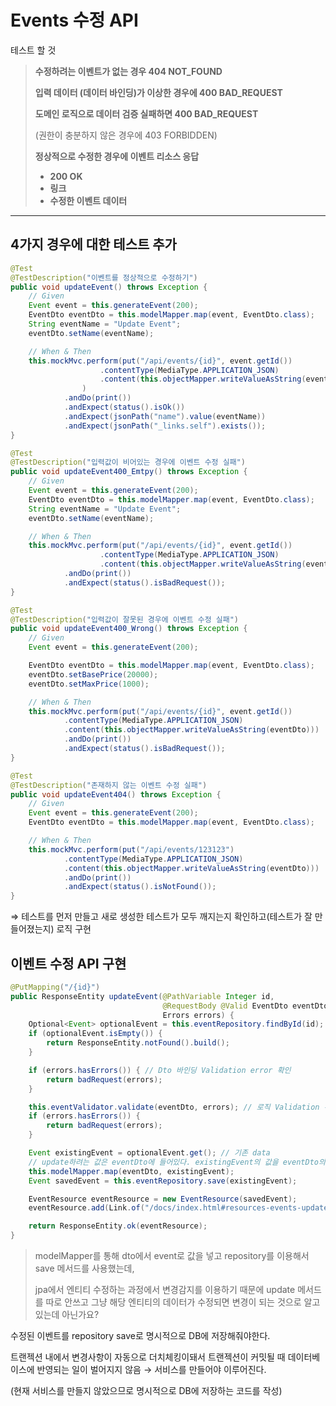 # Events 수정 API

테스트 할 것

> **수정하려는 이벤트가 없는 경우 404 NOT_FOUND**
>
> **입력 데이터 (데이터 바인딩)가 이상한 경우에 400 BAD_REQUEST**
>
> **도메인 로직으로 데이터 검증 실패하면 400 BAD_REQUEST**
>
> (권한이 충분하지 않은 경우에 403 FORBIDDEN)
>
> **정상적으로 수정한 경우에 이벤트 리소스 응답**
>
> * **200 OK**
> * **링크**
> * **수정한 이벤트 데이터**

---

## 4가지 경우에 대한 테스트 추가

```java
@Test
@TestDescription("이벤트를 정상적으로 수정하기")
public void updateEvent() throws Exception {
    // Given
    Event event = this.generateEvent(200);
    EventDto eventDto = this.modelMapper.map(event, EventDto.class);
    String eventName = "Update Event";
    eventDto.setName(eventName);

    // When & Then
    this.mockMvc.perform(put("/api/events/{id}", event.getId())
                    .contentType(MediaType.APPLICATION_JSON)
                    .content(this.objectMapper.writeValueAsString(eventDto))
                )
            .andDo(print())
            .andExpect(status().isOk())
            .andExpect(jsonPath("name").value(eventName))
            .andExpect(jsonPath("_links.self").exists());
}

@Test
@TestDescription("입력값이 비어있는 경우에 이벤트 수정 실패")
public void updateEvent400_Emtpy() throws Exception {
    // Given
    Event event = this.generateEvent(200);
    EventDto eventDto = this.modelMapper.map(event, EventDto.class);
    String eventName = "Update Event";
    eventDto.setName(eventName);

    // When & Then
    this.mockMvc.perform(put("/api/events/{id}", event.getId())
                    .contentType(MediaType.APPLICATION_JSON)
                    .content(this.objectMapper.writeValueAsString(eventDto)))
            .andDo(print())
            .andExpect(status().isBadRequest());
}

@Test
@TestDescription("입력값이 잘못된 경우에 이벤트 수정 실패")
public void updateEvent400_Wrong() throws Exception {
    // Given
    Event event = this.generateEvent(200);

    EventDto eventDto = this.modelMapper.map(event, EventDto.class);
    eventDto.setBasePrice(20000);
    eventDto.setMaxPrice(1000);

    // When & Then
    this.mockMvc.perform(put("/api/events/{id}", event.getId())
            .contentType(MediaType.APPLICATION_JSON)
            .content(this.objectMapper.writeValueAsString(eventDto)))
            .andDo(print())
            .andExpect(status().isBadRequest());
}

@Test
@TestDescription("존재하지 않는 이벤트 수정 실패")
public void updateEvent404() throws Exception {
    // Given
    Event event = this.generateEvent(200);
    EventDto eventDto = this.modelMapper.map(event, EventDto.class);

    // When & Then
    this.mockMvc.perform(put("/api/events/123123")
            .contentType(MediaType.APPLICATION_JSON)
            .content(this.objectMapper.writeValueAsString(eventDto)))
            .andDo(print())
            .andExpect(status().isNotFound());
}
```



⇒ 테스트를 먼저 만들고 새로 생성한 테스트가 모두 깨지는지 확인하고(테스트가 잘 만들어졌는지) 로직 구현



## 이벤트 수정 API 구현

```java
@PutMapping("/{id}")
public ResponseEntity updateEvent(@PathVariable Integer id,
                                  @RequestBody @Valid EventDto eventDto,
                                  Errors errors) {
    Optional<Event> optionalEvent = this.eventRepository.findById(id);
    if (optionalEvent.isEmpty()) {
        return ResponseEntity.notFound().build();
    }

    if (errors.hasErrors()) { // Dto 바인딩 Validation error 확인
        return badRequest(errors);
    }

    this.eventValidator.validate(eventDto, errors); // 로직 Validation 확인
    if (errors.hasErrors()) {
        return badRequest(errors);
    }

    Event existingEvent = optionalEvent.get(); // 기존 data
    // update하려는 값은 eventDto에 들어있다. existingEvent의 값을 eventDto의 값으로 맵핑
    this.modelMapper.map(eventDto, existingEvent);
    Event savedEvent = this.eventRepository.save(existingEvent);

    EventResource eventResource = new EventResource(savedEvent);
    eventResource.add(Link.of("/docs/index.html#resources-events-update").withRel("profile")); // profile 링크 추가

    return ResponseEntity.ok(eventResource);
}
```



> modelMapper를 통해 dto에서 event로 값을 넣고 repository를 이용해서 save 메서드를 사용했는데,
>
> jpa에서 엔티티 수정하는 과정에서 변경감지를 이용하기 때문에 update 메서드를 따로 안쓰고 그냥 해당 엔티티의 데이터가 수정되면 변경이 되는 것으로 알고있는데 아닌가요? 

수정된 이벤트를 repository save로 명시적으로 DB에 저장해줘야한다.

트랜젝션 내에서 변경사항이 자동으로 더치체킹이돼서 트랜젝션이 커밋될 때 데이터베이스에 반영되는 일이 벌어지지 않음 → 서비스를 만들어야 이루어진다.

(현재 서비스를 만들지 않았으므로 명시적으로 DB에 저장하는 코드를 작성)
















































